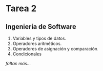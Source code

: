 # Tarea 2
## Ingeniería de Software

1. Variables y tipos de datos.
2. Operadores aritméticos.
3. Operadores de asignación y comparación.
4. Condicionales

*faltan más...*
